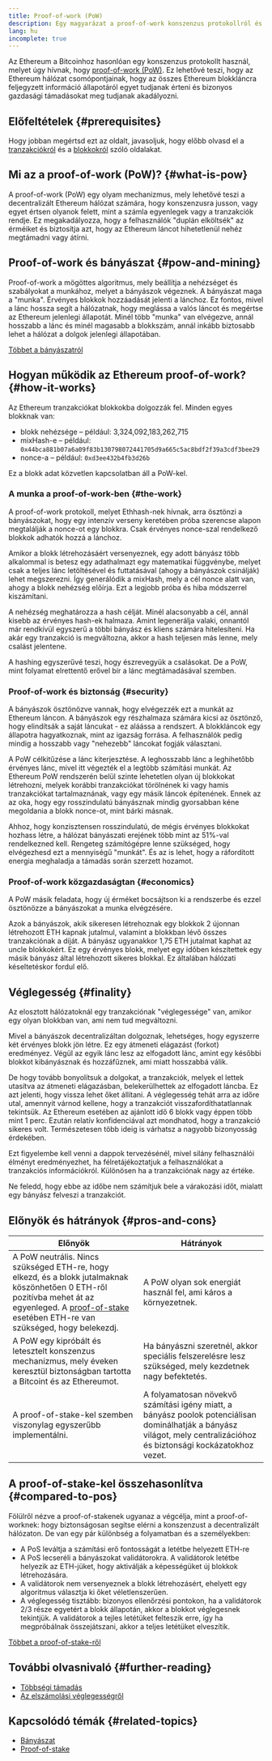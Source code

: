 ```yaml
---
title: Proof-of-work (PoW)
description: Egy magyarázat a proof-of-work konszenzus protokollról és az Ethereumban betöltött szerepéről.
lang: hu
incomplete: true
---
```


Az Ethereum a Bitcoinhoz hasonlóan egy konszenzus protokollt használ, melyet úgy hívnak, hogy [proof-of-work (PoW)](https://wikipedia.org/wiki/Proof_of_work). Ez lehetővé teszi, hogy az Ethereum hálózat csomópontjainak, hogy az összes Ethereum blokkláncra feljegyzett információ állapotáról egyet tudjanak érteni és bizonyos gazdasági támadásokat meg tudjanak akadályozni.

## Előfeltételek {#prerequisites}

Hogy jobban megértsd ezt az oldalt, javasoljuk, hogy előbb olvasd el a [tranzakciókról](/developers/docs/transactions/) és a [blokkokról](/developers/docs/blocks/) szóló oldalakat.

## Mi az a proof-of-work (PoW)? {#what-is-pow}

A proof-of-work (PoW) egy olyam mechanizmus, mely lehetővé teszi a decentralizált Ethereum hálózat számára, hogy konszenzusra jusson, vagy egyet értsen olyanok felett, mint a számla egyenlegek vagy a tranzakciók rendje. Ez megakadályozza, hogy a felhasználók "duplán elköltsék" az érméiket és biztosítja azt, hogy az Ethereum láncot hihetetlenül nehéz megtámadni vagy átírni.

## Proof-of-work és bányászat {#pow-and-mining}

Proof-of-work a mögöttes algoritmus, mely beállítja a nehézséget és szabályokat a munkához, melyet a bányászok végeznek. A bányászat maga a "munka". Érvényes blokkok hozzáadását jelenti a lánchoz. Ez fontos, mivel a lánc hossza segít a hálózatnak, hogy meglássa a valós láncot és megértse az Ethereum jelenlegi állapotát. Minél több "munka" van elvégezve, annál hosszabb a lánc és minél magasabb a blokkszám, annál inkább biztosabb lehet a hálózat a dolgok jelenlegi állapotában.

[Többet a bányászatról](/developers/docs/consensus-mechanisms/pow/mining/)

## Hogyan működik az Ethereum proof-of-work? {#how-it-works}

Az Ethereum tranzakciókat blokkokba dolgozzák fel. Minden egyes blokknak van:

- blokk nehézsége – például: 3,324,092,183,262,715
- mixHash-e – például: `0x44bca881b07a6a09f83b130798072441705d9a665c5ac8bdf2f39a3cdf3bee29`
- nonce-a – például: `0xd3ee432b4fb3d26b`

Ez a blokk adat közvetlen kapcsolatban áll a PoW-kel.

### A munka a proof-of-work-ben {#the-work}

A proof-of-work protokoll, melyet Ethhash-nek hívnak, arra ösztönzi a bányászokat, hogy egy intenzív verseny keretében próba szerencse alapon megtalálják a nonce-ot egy blokkra. Csak érvényes nonce-szal rendelkező blokkok adhatók hozzá a lánchoz.

Amikor a blokk létrehozásáért versenyeznek, egy adott bányász több alkalommal is betesz egy adathalmazt egy matematikai függvénybe, melyet csak a teljes lánc letöltésével és futtatásával (ahogy a bányászok csinálják) lehet megszerezni. Így generálódik a mixHash, mely a cél nonce alatt van, ahogy a blokk nehézség előírja. Ezt a legjobb próba és hiba módszerrel kiszámítani.

A nehézség meghatározza a hash célját. Minél alacsonyabb a cél, annál kisebb az érvényes hash-ek halmaza. Amint legenerálja valaki, onnantól már rendkívül egyszerű a többi bányász és kliens számára hitelesíteni. Ha akár egy tranzakció is megváltozna, akkor a hash teljesen más lenne, mely csalást jelentene.

A hashing egyszerűvé teszi, hogy észrevegyük a csalásokat. De a PoW, mint folyamat elrettentő erővel bír a lánc megtámadásával szemben.

### Proof-of-work és biztonság {#security}

A bányászok ösztönözve vannak, hogy elvégezzék ezt a munkát az Ethereum láncon. A bányászok egy részhalmaza számára kicsi az ösztönző, hogy elindítsák a saját láncukat - ez aláássa a rendszert. A blokkláncok egy állapotra hagyatkoznak, mint az igazság forrása. A felhasználók pedig mindig a hosszabb vagy "nehezebb" láncokat fogják választani.

A PoW célkitűzése a lánc kiterjesztése. A leghosszabb lánc a leghihetőbb érvényes lánc, mivel itt végezték el a legtöbb számítási munkát. Az Ethereum PoW rendszerén belül szinte lehetetlen olyan új blokkokat létrehozni, melyek korábbi tranzakciókat törölnének ki vagy hamis tranzakciókat tartalmaznának, vagy egy másik láncok építenének. Ennek az az oka, hogy egy rosszindulatú bányásznak mindig gyorsabban kéne megoldania a blokk nonce-ot, mint bárki másnak.

Ahhoz, hogy konzisztensen rosszindulatú, de mégis érvényes blokkokat hozhass létre, a hálózat bányászati erejének több mint az 51%-val rendelkezned kell. Rengeteg számítógépre lenne szükséged, hogy elvégezhesd ezt a mennyiségű "munkát". És az is lehet, hogy a ráfordított energia meghaladja a támadás során szerzett hozamot.

### Proof-of-work közgazdaságtan {#economics}

A PoW másik feladata, hogy új érméket bocsájtson ki a rendszerbe és ezzel ösztönözze a bányászokat a munka elvégzésére.

Azok a bányászok, akik sikeresen létrehoznak egy blokkok 2 újonnan létrehozott ETH kapnak jutalmul, valamint a blokkban lévő összes tranzakciónak a díját. A bányász ugyanakkor 1,75 ETH jutalmat kaphat az uncle blokkokért. Ez egy érvényes blokk, melyet egy időben készítettek egy másik bányász által létrehozott sikeres blokkal. Ez általában hálózati késeltetéskor fordul elő.

## Véglegesség {#finality}

Az elosztott hálózatoknál egy tranzakciónak "véglegessége" van, amikor egy olyan blokkban van, ami nem tud megváltozni.

Mivel a bányászok decentralizáltan dolgoznak, lehetséges, hogy egyszerre két érvényes blokk jön létre. Ez egy átmeneti elágazást (forkot) eredményez. Végül az egyik lánc lesz az elfogadott lánc, amint egy későbbi blokkot kibányásznak és hozzáfűznek, ami miatt hosszabbá válik.

De hogy tovább bonyolítsuk a dolgokat, a tranzakciók, melyek el lettek utasítva az átmeneti elágazásban, belekerülhettek az elfogadott láncba. Ez azt jelenti, hogy vissza lehet őket állítani. A véglegesség tehát arra az időre utal, amennyit várnod kellene, hogy a tranzakciót visszafordíthatatlannak tekintsük. Az Ethereum esetében az ajánlott idő 6 blokk vagy éppen több mint 1 perc. Ezután relatív konfidenciával azt mondhatod, hogy a tranzakció sikeres volt. Természetesen több ideig is várhatsz a nagyobb bizonyosság érdekében.

Ezt figyelembe kell venni a dappok tervezésénél, mivel silány felhasználói élményt eredményezhet, ha félretájékoztatjuk a felhasználókat a tranzakciós információkról. Különösen ha a tranzakciónak nagy az értéke.

Ne feledd, hogy ebbe az időbe nem számítjuk bele a várakozási időt, mialatt egy bányász felveszi a tranzakciót.

## Előnyök és hátrányok {#pros-and-cons}

| Előnyök                                                                                                                                                                                                                                             | Hátrányok                                                                                                                                                              |
| --------------------------------------------------------------------------------------------------------------------------------------------------------------------------------------------------------------------------------------------------- | ---------------------------------------------------------------------------------------------------------------------------------------------------------------------- |
| A PoW neutrális. Nincs szükséged ETH-re, hogy elkezd, és a blokk jutalmaknak köszönhetően 0 ETH-ről pozitívba mehet át az egyenleged. A [proof-of-stake](/developers/docs/consensus-mechanisms/pos/) esetében ETH-re van szükséged, hogy belekezdj. | A PoW olyan sok energiát használ fel, ami káros a környezetnek.                                                                                                        |
| A PoW egy kipróbált és letesztelt konszenzus mechanizmus, mely éveken keresztül biztonságban tartotta a Bitcoint és az Ethereumot.                                                                                                                  | Ha bányászni szeretnél, akkor speciális felszerelésre lesz szükséged, mely kezdetnek nagy befektetés.                                                                  |
| A proof-of-stake-kel szemben viszonylag egyszerűbb implementálni.                                                                                                                                                                                   | A folyamatosan növekvő számítási igény miatt, a bányász poolok potenciálisan dominálhatják a bányász világot, mely centralizációhoz és biztonsági kockázatokhoz vezet. |

## A proof-of-stake-kel összehasonlítva {#compared-to-pos}

Fölülről nézve a proof-of-stakenek ugyanaz a végcélja, mint a proof-of-worknek: hogy biztonságosan segítse elérni a konszenzust a decentralizált hálózaton. De van egy pár különbség a folyamatban és a személyekben:

- A PoS leváltja a számítási erő fontosságát a letétbe helyezett ETH-re
- A PoS lecseréli a bányászokat validátorokra. A validátorok letétbe helyezik az ETH-jüket, hogy aktiválják a képességüket új blokkok létrehozására.
- A validátorok nem versenyeznek a blokk létrehozásért, ehelyett egy algoritmus választja ki őket véletlenszerűen.
- A véglegesség tisztább: bizonyos ellenőrzési pontokon, ha a validátorok 2/3 része egyetért a blokk állapotán, akkor a blokkot véglegesnek tekintjük. A validátorok a tejles letétüket felteszik erre, így ha megpróbálnak összejátszani, akkor a teljes letétüket elveszítik.

[Többet a proof-of-stake-ről](/developers/docs/consensus-mechanisms/pos/)

## További olvasnivaló {#further-reading}

- [Többségi támadás](https://en.bitcoin.it/wiki/Majority_attack)
- [Az elszámolási véglegességről](https://blog.ethereum.org/2016/05/09/on-settlement-finality/)

## Kapcsolódó témák {#related-topics}

- [Bányászat](/developers/docs/consensus-mechanisms/pow/mining/)
- [Proof-of-stake](/developers/docs/consensus-mechanisms/pos/)
